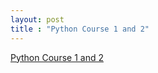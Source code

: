 ```yaml
---
layout: post
title : "Python Course 1 and 2"
---
```


[Python Course 1 and 2](/img/Python2-Course1-2.JPG)
